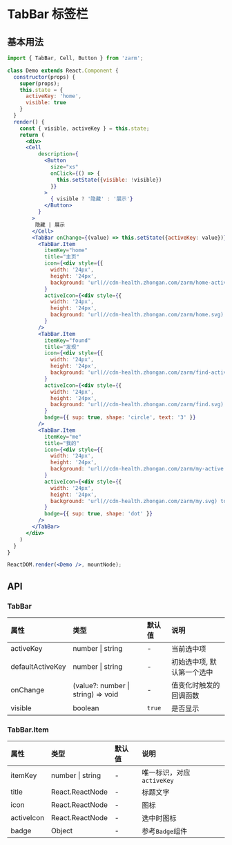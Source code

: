 # TabBar 标签栏



## 基本用法
```jsx
import { TabBar, Cell, Button } from 'zarm';

class Demo extends React.Component {
  constructor(props) {
    super(props);
    this.state = {
      activeKey: 'home',
      visible: true
    }
  }
  render() {
    const { visible, activeKey } = this.state;
    return (
      <div>
      <Cell
          description={
            <Button
              size="xs"
              onClick={() => {
                this.setState({visible: !visible})
              }}
            >
              { visible ? '隐藏' : '展示'}
            </Button>
          }
        >
         隐藏 | 展示
        </Cell>
        <TabBar onChange={(value) => this.setState({activeKey: value})} activeKey={activeKey} visible={visible} >
          <TabBar.Item
            itemKey="home"
            title="主页"
            icon={<div style={{
              width: '24px',
              height: '24px',
              background: 'url(//cdn-health.zhongan.com/zarm/home-active.svg) top left / 24px 24px no-repeat'}}></div>
            }
            activeIcon={<div style={{
              width: '24px',
              height: '24px',
              background: 'url(//cdn-health.zhongan.com/zarm/home.svg) top left / 24px 24px no-repeat'}}></div>
            }
          />
          <TabBar.Item
            itemKey="found"
            title="发现"
            icon={<div style={{
              width: '24px',
              height: '24px',
              background: 'url(//cdn-health.zhongan.com/zarm/find-active.svg) top left / 24px 24px no-repeat'}}></div>
            }
            activeIcon={<div style={{
              width: '24px',
              height: '24px',
              background: 'url(//cdn-health.zhongan.com/zarm/find.svg) top left / 24px 24px no-repeat'}}></div>
            }
            badge={{ sup: true, shape: 'circle', text: '3' }}
          />
          <TabBar.Item
            itemKey="me"
            title="我的"
            icon={<div style={{
              width: '24px',
              height: '24px',
              background: 'url(//cdn-health.zhongan.com/zarm/my-active.svg) top left / 24px 24px no-repeat'}}></div>
            }
            activeIcon={<div style={{
              width: '24px',
              height: '24px',
              background: 'url(//cdn-health.zhongan.com/zarm/my.svg) top left / 24px 24px no-repeat'}}></div>
            }
            badge={{ sup: true, shape: 'dot' }}
          />
        </TabBar>
      </div>  
    )
  }
}

ReactDOM.render(<Demo />, mountNode);
```



## API

### TabBar

| 属性 | 类型 | 默认值 | 说明 |
| :--- | :--- | :--- | :--- |
| activeKey | number \| string | - | 当前选中项 |
| defaultActiveKey | number \| string | - | 初始选中项, 默认第一个选中 |
| onChange | (value?: number \| string) => void | - | 值变化时触发的回调函数 |
| visible | boolean | `true` | 是否显示 |


### TabBar.Item

| 属性 | 类型 | 默认值 | 说明 |
| :--- | :--- | :--- | :--- |
| itemKey | number \| string | - | 唯一标识，对应`activeKey` |
| title | React.ReactNode | - | 标题文字 |
| icon | React.ReactNode | - | 图标 |
| activeIcon | React.ReactNode | - | 选中时图标 |
| badge | Object | - | 参考`Badge`组件 |